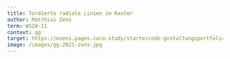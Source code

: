 ```yaml
---
title: Tordierte radiale Linien im Raster
author: Matthias Zens
term: WS20-21
context: gg
target: https://mzens.pages.coco.study/startercode-gestaltungsportfolio-2020/result-punkt-linie-flaeche/
image: /images/gg-2021-zens.jpg
---
```


